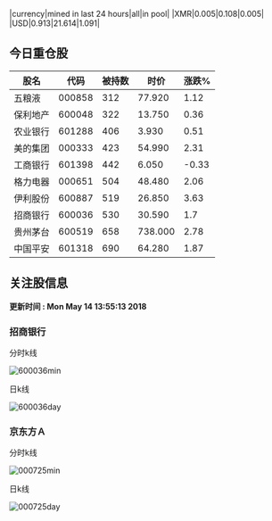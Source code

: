|currency|mined in last 24 hours|all|in pool|
|XMR|0.005|0.108|0.005|
|USD|0.913|21.614|1.091|

## 今日重仓股 

|股名|代码|被持数|时价|涨跌%|
|---|---|---|---|---|
|五粮液|000858|312|77.920|1.12|
|保利地产|600048|322|13.750|0.36|
|农业银行|601288|406|3.930|0.51|
|美的集团|000333|423|54.990|2.31|
|工商银行|601398|442|6.050|-0.33|
|格力电器|000651|504|48.480|2.06|
|伊利股份|600887|519|26.850|3.63|
|招商银行|600036|530|30.590|1.7|
|贵州茅台|600519|658|738.000|2.78|
|中国平安|601318|690|64.280|1.87|

## 关注股信息
**更新时间 : Mon May 14 13:55:13 2018**
### 招商银行 
分时k线

![600036min](http://image.sinajs.cn/newchart/min/n/sh600036.gif)

日k线

![600036day](http://image.sinajs.cn/newchart/daily/n/sh600036.gif)

### 京东方Ａ 
分时k线

![000725min](http://image.sinajs.cn/newchart/min/n/sz000725.gif)

日k线

![000725day](http://image.sinajs.cn/newchart/daily/n/sz000725.gif)
